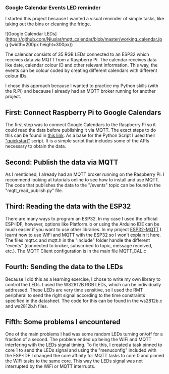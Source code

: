 ### Google Calendar Events LED reminder 



I started this project because I wanted a visual reminder of simple tasks, like taking out the bins 
or cleaning the fridge. 

![Google Calendar LEDs](https://github.com/Niuslar/mqtt_calendar/blob/master/working_calendar.jpg {width=200px height=300px})

The calendar consists of 35 RGB LEDs connected to an ESP32 which receives data via MQTT from a Raspberry Pi. The calendar receives data like date, calendar colour ID and other relevant information. This way, the events can be colour coded by creating different calendars with different colour IDs. 

I chose this approach because I wanted to practice my Python skills (with the R.Pi) and because I already had an MQTT broker running for another project. 

## First: Connect Raspberry Pi to Google Calendars 

The first step was to connect Google Calendars to the Raspberry Pi so it could read the data before publishing it via MQTT. The exact steps to do this can be found in [this link](https://developers.google.com/workspace/guides/getstarted-overview). As a base for the Python Script I used their ["quickstart"](https://developers.google.com/calendar/api/quickstart/python) script. It is a simple script that includes some of the APIs necessary to obtain the data. 

## Second: Publish the data via MQTT 

As I mentioned, I already had an MQTT broker running on the Raspberry Pi. I recommend looking at tutorials online to see how to install and use MQTT. The code that publishes the data to the "/events" topic can be found in the "mqtt_read_publish.py" file. 

## Third: Reading the data with the ESP32 

There are many ways to program an ESP32. In my case I used the official ESP-IDF, however, options like Platform.io or using the Arduino IDE can be much easier if you want to use other libraries. 
In my project [ESP32-MQTT](https://github.com/Niuslar/MQTT) I learnt how to use WiFi and MQTT with the ESP32 so I won't explain it here.
The files mqtt.c and mqtt.h in the "include" folder handle the different "events" (connected to broker, subscribed to topic, message received, etc.). The MQTT Client configuration is in the main file MQTT_CAL.c

## Fourth: Sending the data to the LEDs

Because I did this as a learning exercise, I chose to write my own library to control the LEDs. I used the WS2812B RGB LEDs, which can be individually addressed. These LEDs are very time sensitive, so I used the RMT peripheral to send the right signal according to the time constraints specified in the datasheet. The code for this can be found in the ws2812b.c and ws2812b.h files. 

## Fifth: Some problems I encountered 

One of the main problems I had was some random LEDs turning on/off for a fraction of a second. The problem ended up being the WiFi and MQTT interfering with the LEDs signal timing. To fix this, I created a task pinned to core 1 to send the LEDs signal and using the "menuconfig" included with the ESP-IDF I changed the core affinity for MQTT tasks to core 0 and pinned the WiFi tasks to the same core. This way the LEDs signal was not interrupted by the WiFi or MQTT interrupts. 

